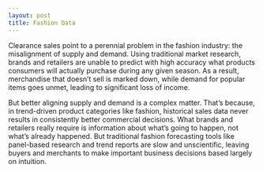 ```yaml
--- 
layout: post
title: Fashion Data
---
```


Clearance sales point to a perennial problem in the fashion industry: the misalignment of supply and demand. Using traditional market research, brands and retailers are unable to predict with high accuracy what products consumers will actually purchase during any given season. As a result, merchandise that doesn’t sell is marked down, while demand for popular items goes unmet, leading to significant loss of income.

But better aligning supply and demand is a complex matter. That’s because, in trend-driven product categories like fashion, historical sales data never results in consistently better commercial decisions. What brands and retailers really require is information about what’s going to happen, not what’s already happened. But traditional fashion forecasting tools like panel-based research and trend reports are slow and unscientific, leaving buyers and merchants to make important business decisions based largely on intuition.